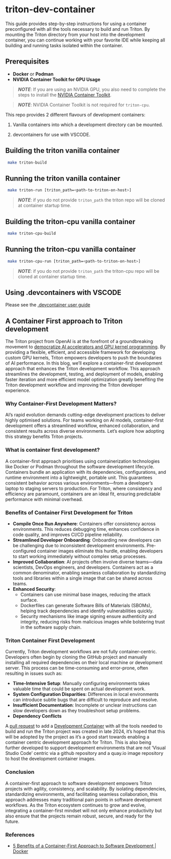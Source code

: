 # triton-dev-container

This guide provides step-by-step instructions for using a container
preconfigured with all the tools necessary to build and run Triton.
By mounting the Triton directory from your host into the development
container, you can continue working with your favorite IDE while keeping
all building and running tasks isolated within the container.

## Prerequisites

- **Docker** or **Podman**
- **NVIDIA Container Toolkit for GPU Usage**

> **_NOTE_**: If you are using an NVIDIA GPU, you also need to complete the steps
  to install the [NVIDIA Container Toolkit](https://docs.nvidia.com/datacenter/cloud-native/container-toolkit/latest/install-guide.html).

> **_NOTE_**: NVIDIA Container Toolkit is not required for `triton-cpu`.

This repo provides 2 different flavours of development containers:

1. Vanilla containers into which a development directory can be mounted.

1. devcontainers for use with VSCODE.


## Building the triton vanilla container

```sh
 make triton-build
```

## Running the triton vanilla container

```sh
 make triton-run [triton_path=<path-to-triton-on-host>]
```

> **_NOTE_**: if you do not provide `triton_path` the triton repo will be cloned
at container startup time.

## Building the triton-cpu vanilla container

```sh
 make triton-cpu-build
```

## Running the triton-cpu vanilla container

```sh
 make triton-cpu-run [triton_path=<path-to-triton-on-host>]
```

> **_NOTE_**: if you do not provide `triton_path` the triton-cpu repo will be cloned
at container startup time.

## Using .devcontainers with VSCODE

Please see the [.devcontainer user guide](./.devcontainer/devcontainer.md)


## A Container First approach to Triton development

The Triton project from OpenAI is at the forefront of a groundbreaking movement
to [democratize AI accelerators and GPU kernel programming](https://next.redhat.com/2024/11/07/democratizing-ai-accelerators-and-gpu-kernel-programming-using-triton/).
By providing a flexible, efficient, and accessible framework for developing
custom GPU kernels, Triton empowers developers to push the boundaries of AI
performance. In this blog, we’ll explore a container-first development
approach that enhances the Triton development workflow. This approach
streamlines the development, testing, and deployment of models, enabling
faster iteration and more efficient model optimization greatly
benefiting the Triton development workflow and improving the Triton
developer experience.

### Why Container-First Development Matters?

AI’s rapid evolution demands cutting-edge development practices to deliver
highly optimised solutions. For teams working on AI models, container-first
development offers a streamlined workflow, enhanced collaboration, and
consistent results across diverse environments. Let’s explore how adopting
this strategy benefits Triton projects.

### What is container first development?

A container-first approach prioritises using containerization technologies
like Docker or Podman throughout the software development lifecycle.
Containers bundle an application with its dependencies, configurations,
and runtime environment into a lightweight, portable unit. This guarantees
consistent behavior across various environments—from a developer’s laptop
to staging servers to production. For Triton, where consistency and
efficiency are paramount, containers are an ideal fit, ensuring
predictable performance with minimal overhead.

### Benefits of Container First Development for Triton

- **Compile Once Run Anywhere**: Containers offer consistency across
environments. This reduces debugging time, enhances confidence in code
quality, and improves CI/CD pipeline reliability.
- **Streamlined Developer Onboarding**: Onboarding new developers can
be challenging due to inconsistent development environments.
Pre-configured container images eliminate this hurdle, enabling
developers to start working immediately without complex setup
processes.
- **Improved Collaboration**: AI projects often involve diverse
teams—data scientists, DevOps engineers, and developers.
Containers act as a common denominator, enabling seamless
collaboration by standardizing tools and libraries within a
single image that can be shared across teams.
- **Enhanced Security**:
  - Containers can use minimal base images, reducing the attack surface.
  - Dockerfiles can generate Software Bills of Materials (SBOMs), helping
    track dependencies and identify vulnerabilities quickly.
  - Security mechanisms like image signing ensure authenticity and
    integrity, reducing risks from malicious images while bolstering trust
    in the software supply chain.

### Triton Container First Development

Currently, Triton development workflows are not fully container-centric.
Developers often begin by cloning the GitHub project and manually
installing all required dependencies on their local machine or
development server. This process can be time-consuming and error-prone,
often resulting in issues such as:

- **Time-Intensive Setup**: Manually configuring environments takes valuable
  time that could be spent on actual development work.
- **System Configuration Disparities**: Differences in local environments can
  introduce subtle bugs that are difficult to reproduce and resolve.
- **Insufficient Documentation**: Incomplete or unclear instructions can slow
  developers down as they troubleshoot setup problems.
- **Dependency Conflicts**

A [pull request](https://github.com/triton-lang/triton/pull/5143) to add a
[Development Container](https://containers.dev/) with all the tools needed to
build and run the Triton project was created in late 2024, it’s hoped that this
will be adopted by the project as it’s a good start towards enabling a
container centric development approach for Triton. This is also being further
developed to support development environments that are not ‘Visual Studio Code’
centric via a github repository and a quay.io image repository to host the
development container images.

### Conclusion

A container-first approach to software development empowers Triton projects with
agility, consistency, and scalability. By isolating dependencies, standardizing
environments, and facilitating seamless collaboration, this approach addresses
many traditional pain points in software development workflows. As the Triton
ecosystem continues to grow and evolve, integrating a container-first mindset
will not only enhance productivity but also ensure that the projects remain
robust, secure, and ready for the future.

### References

- [5 Benefits of a Container-First Approach to Software Development | Docker](https://www.docker.com/blog/5-benefits-of-a-container-first-approach-to-software-development/)
